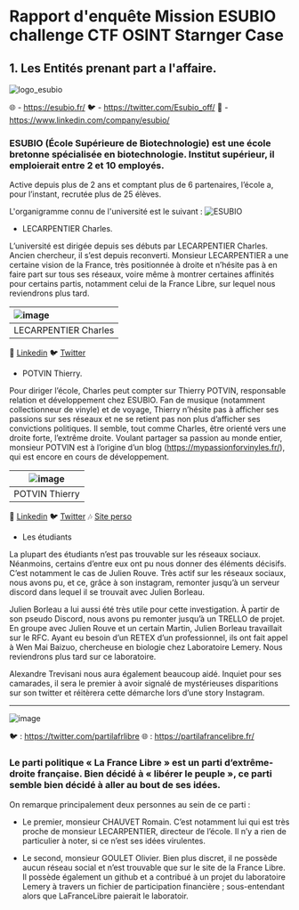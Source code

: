 # Rapport d'enquête Mission ESUBIO challenge CTF OSINT Starnger Case

## 1. Les Entités prenant part a l'affaire.

![logo_esubio](https://user-images.githubusercontent.com/95431446/168475454-3e27c785-0e4d-43df-b0ad-bf30924399f6.png)

🌐 - https://esubio.fr/
🐦 - https://twitter.com/Esubio_off/
🔗 - https://www.linkedin.com/company/esubio/

### ESUBIO (École Supérieure de Biotechnologie) est une école bretonne spécialisée en biotechnologie. Institut supérieur, il emploierait entre 2 et 10 employés.

Active depuis plus de 2 ans et comptant plus de 6 partenaires, l’école a, pour l’instant, recrutée plus de 25 élèves.

L'organigramme connu de l'université est le suivant : 
![ESUBIO](https://user-images.githubusercontent.com/95431446/168498399-d426c7d2-3ee3-4793-930f-207c7e253713.png)

- LECARPENTIER Charles.

L’université est dirigée depuis ses débuts par LECARPENTIER Charles. Ancien chercheur, il s’est depuis reconverti. Monsieur LECARPENTIER a une certaine vision de la France, très positionnée à droite et  n’hésite pas à en faire part sur tous ses réseaux, voire même à montrer certaines affinités pour certains partis, notamment celui de la France Libre, sur lequel nous reviendrons plus tard.

| ![image](https://user-images.githubusercontent.com/95431446/168496971-5cc9bcef-ddd2-4cf3-821a-791938f551d2.png) | 
| :------------------------- |
| LECARPENTIER Charles | 
🔗 [Linkedin](https://www.linkedin.com/in/charles-lecarpentier-880b7b239/)
🐦 [Twitter](https://twitter.com/Charles_Lecarp)

 - POTVIN Thierry.

Pour diriger l’école, Charles peut compter sur Thierry POTVIN, responsable relation et développement chez ESUBIO. Fan de musique (notamment collectionneur de vinyle) et de voyage, Thierry n’hésite pas à afficher ses passions sur ses réseaux et ne se retient pas non plus d’afficher ses convictions politiques. Il semble, tout comme Charles, être orienté vers une droite forte, l’extrême droite. Voulant partager sa passion au monde entier, monsieur POTVIN est à l’origine d’un blog (https://mypassionforvinyles.fr/), qui est encore en cours de développement.

| ![image](https://user-images.githubusercontent.com/95431446/168497267-c7efe98d-e28a-4d18-b898-f93450deac0a.png) |
| :---------------------------: |
| POTVIN Thierry |
🔗 [Linkedin](https://www.linkedin.com/in/thierry-potvin-8a5b81239/)
🐦 [Twitter]([https://twitter.com/ThyPotvin)
🎶 [Site perso](https://mypassionforvinyles.fr/)

- Les étudiants

La plupart des étudiants n’est pas trouvable sur les réseaux sociaux. Néanmoins, certains d’entre eux  ont pu nous donner des éléments décisifs. C’est notamment le cas de Julien Rouve. Très actif sur les  réseaux sociaux, nous avons pu, et ce, grâce à son instagram, remonter jusqu’à un serveur discord dans lequel il se trouvait avec Julien Borleau.

Julien Borleau a lui aussi été très utile pour cette investigation. À partir de son pseudo Discord, nous avons pu remonter jusqu’à un TRELLO de projet. En groupe avec Julien Rouve et un certain Martin, Julien Borleau travaillait sur le RFC. Ayant eu besoin d’un RETEX d’un professionnel, ils ont fait appel à Wen Mai Baizuo, chercheuse en biologie chez Laboratoire Lemery. Nous reviendrons plus tard sur ce laboratoire.

Alexandre Trevisani nous aura également beaucoup aidé. Inquiet pour ses camarades, il sera le premier à avoir signalé de mystérieuses disparitions sur son twitter et réitèrera cette démarche lors d’une story Instagram.

______________________________________________________________________________________________________________________________________________

![image](https://user-images.githubusercontent.com/95431446/168497718-0625c75f-3adb-4efe-ab44-b7ee62ddbc5b.png)

🐦 : https://twitter.com/partilafrlibre 
🌐 : https://partilafrancelibre.fr/

### Le parti politique « La France Libre » est un parti d’extrême-droite française. Bien décidé à « libérer le peuple », ce parti semble bien décidé à aller au bout de ses idées.

On remarque principalement deux personnes au sein de ce parti :

- Le premier, monsieur CHAUVET Romain. C’est notamment lui qui est très proche de monsieur LECARPENTIER, directeur de l’école. Il n’y a rien de particulier à noter, si ce n’est ses idées virulentes.



- Le second, monsieur GOULET Olivier. Bien plus discret, il ne possède aucun réseau social et n’est trouvable que sur le site de la France Libre. Il possède également un github et a contribué à un projet du laboratoire Lemery à travers un fichier de participation financière ; sous-entendant alors que LaFranceLibre paierait le laboratoir.
